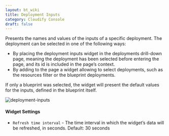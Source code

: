 ```yaml
---
layout: bt_wiki
title: Deployment Inputs
category: Cloudify Console
draft: false
---
```


Presents the names and values of the inputs of a specific deployment. The deployment can be selected in one of the following ways: 

* By placing the deployment inputs widget in the deployments drill-down page, meaning the deployment has been selected before entering the page, and its id is included in the page’s context. 
* By adding to the page a widget allowing to select deployments, such as the resources filter or the blueprint deployments.  

If only a blueprint was selected, the widget will present the default values for the inputs, defined in the blueprint itself. 

![deployment-inputs]( /images/ui/widgets/deployment-inputs.png )

#### Widget Settings
* `Refresh time interval` - The time interval in which the widget’s data will be refreshed, in seconds. Default: 30 seconds
